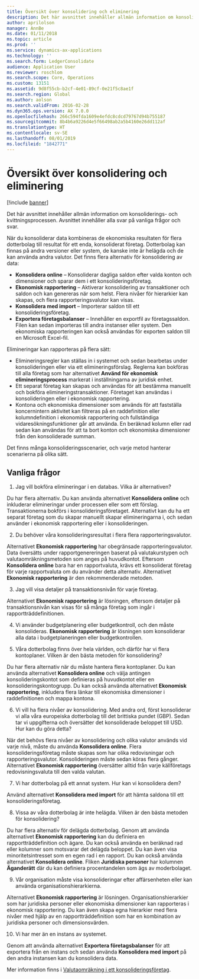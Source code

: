 ```yaml
---
title: Översikt över konsolidering och eliminering
description: Det här avsnittet innehåller allmän information om konsoliderings- och kvittningsprocessen. Avsnittet innehåller alla svar på vanliga frågor och svar.
author: aprilolson
manager: AnnBe
ms.date: 01/11/2018
ms.topic: article
ms.prod: ''
ms.service: dynamics-ax-applications
ms.technology: ''
ms.search.form: LedgerConsolidate
audience: Application User
ms.reviewer: roschlom
ms.search.scope: Core, Operations
ms.custom: 13151
ms.assetid: 9d8f55cb-b2cf-4e01-89cf-0e21f5c8ae1f
ms.search.region: Global
ms.author: aolson
ms.search.validFrom: 2016-02-28
ms.dyn365.ops.version: AX 7.0.0
ms.openlocfilehash: 266c594fda1609e4efdc8cdcd79767d94b755187
ms.sourcegitcommit: 8b4b6a9226d4e5f66498ab2a5b4160e26dd112af
ms.translationtype: HT
ms.contentlocale: sv-SE
ms.lasthandoff: 08/01/2019
ms.locfileid: "1842771"
---
```

# <a name="consolidation-and-elimination-overview"></a>Översikt över konsolidering och eliminering

[!include [banner](../includes/banner.md)]

Det här avsnittet innehåller allmän information om konsoliderings- och kvittningsprocessen. Avsnittet innehåller alla svar på vanliga frågor och svar.

När du konsoliderar data kombineras de ekonomiska resultaten för flera dotterbolag till resultat för ett enda, konsoliderat företag. Dotterbolag kan finnas på andra versioner eller system, de kanske inte är helägda och de kan använda andra valutor. Det finns flera alternativ för konsolidering av data:

-   **Konsolidera online** – Konsoliderar dagliga saldon efter valda konton och dimensioner och sparar dem i ett konsolideringsföretag.
-   **Ekonomisk rapportering** – Aktiverar konsolidering av transaktioner och saldon och kan genereras när som helst. Flera nivåer för hierarkier kan skapas, och flera rapporteringsvalutor kan visas.
-   **Konsolidera med import** – Importerar saldon till ett konsolideringsföretag.
-   **Exportera företagsbalanser** – Innehåller en exportfil av företagssaldon. Filen kan sedan importeras till andra instanser eller system. Den ekonomiska rapporteringen kan också användas för exporten saldon till en Microsoft Excel-fil.

Elimineringar kan rapporteras på flera sätt:

-   Elimineringsregler kan ställas in i systemet och sedan bearbetas under konsolideringen eller via ett elimineringsförslag. Reglerna kan bokföras till alla företag som har alternativet **Använd för ekonomisk elimineringsprocess** markerat i inställningarna av juridisk enhet.
-   Ett separat företag kan skapas och användas för att bestämma manuellt och bokföra elimineringstransaktioner. Företaget kan användas i konsolideringen eller i ekonomisk rapportering.
-   Kontona och ekonomiska dimensioner som används för att fastställa koncernintern aktivitet kan filtreras på en raddefinition eller kolumndefinition i ekonomisk rapportering och fullständiga vidaresökningsfunktioner går att använda. En beräknad kolumn eller rad sedan kan användas för att ta bort konton och ekonomiska dimensioner från den konsoliderade summan.

Det finns många konsolideringsscenarier, och varje metod hanterar scenarierna på olika sätt.

## <a name="frequently-asked-questions"></a>Vanliga frågor
1.  Jag vill bokföra elimineringar i en databas. Vilka är alternativen?

Du har flera alternativ. Du kan använda alternativet **Konsolidera online** och inkluderar elimineringar under processen eller som ett förslag. Transaktionerna bokförs i konsolideringsföretaget. Alternativt kan du ha ett separat företag som du skapar manuellt skapar elimineringarna i, och sedan använder i ekonomisk rapportering eller i konsolideringen.

2.  Du behöver våra konsolideringsresultat i flera flera rapporteringsvalutor.

Alternativet **Ekonomisk rapportering** har obegränsade rapporteringsvalutor. Data översätts under rapportgenereringen baserat på valutakurstypen och valutaomräkningsmetoden som anges på huvudkontot. Eftersom **Konsolidera online** bara har en rapportvaluta, krävs ett konsoliderat företag för varje rapportvaluta om du använder detta alternativ. Alternativet **Ekonomisk rapportering** är den rekommenderade metoden.

3.  Jag vill visa detaljer på transaktionsnivån för varje företag.

Alternativet **Ekonomisk rapportering** är lösningen, eftersom detaljer på transaktionsnivån kan visas för så många företag som ingår i rapportträddefinitionen.

4.  Vi använder budgetplanering eller budgetkontroll, och den måste konsolideras.
**Ekonomisk rapportering** är lösningen som konsoliderar alla data i budgetplaneringen eller budgetkontrollen.

5.  Våra dotterbolag finns över hela världen, och därför har vi flera kontoplaner. Vilken är den bästa metoden för konsolidering?

Du har flera alternativ när du måste hantera flera kontoplaner. Du kan använda alternativet **Konsolidera online** och välja antingen konsolideringskontot som definieras på huvudkontot eller en konsolideringskontogrupp. Du kan också använda alternativet **Ekonomisk rapportering**, inkludera flera länkar till ekonomiska dimensioner i raddefinitionen och mappa kontona.

6.  Vi vill ha flera nivåer av konsolidering. Med andra ord, först konsoliderar vi alla våra europeiska dotterbolag till det brittiska pundet (GBP). Sedan tar vi uppgifterna och översätter det konsoliderade beloppet till USD. Hur kan du göra detta?

När det behövs flera nivåer av konsolidering och olika valutor används vid varje nivå, måste du använda **Konsolidera online**. Flera konsolideringsföretag måste skapas som har olika redovisningar och rapporteringsvalutor. Konsolideringen måste sedan köras flera gånger. Alternativet **Ekonomisk rapportering** översätter alltid från varje källföretags redovisningsvaluta till den valda valutan.

7.  Vi har dotterbolag på ett annat system. Hur kan vi konsolidera dem?

Använd alternativet **Konsolidera med import** för att hämta saldona till ett konsolideringsföretag.

8.  Vissa av våra dotterbolag är inte helägda. Vilken är den bästa metoden för konsolidering?

Du har flera alternativ för delägda dotterbolag. Genom att använda alternativet **Ekonomisk rapportering** kan du definiera en rapportträddefinition och ägare. Du kan också använda en beräknad rad eller kolumner som motsvarar det delägda beloppet. Du kan även visa minoritetsintresset som en egen rad i en rapport. Du kan också använda alternativet **Konsolidera online**. Fliken **Juridiska personer** har kolumnen **Äganderätt** där du kan definiera procentandelen som ägs av moderbolaget.

9.  Vår organisation måste visa konsolideringar efter affärsenheten eller kan använda organisationshierarkierna.

Alternativet **Ekonomisk rapportering** är lösningen. Organisationshierarkier som har juridiska personer eller ekonomiska dimensioner kan rapporteras i ekonomisk rapportering. Du kan även skapa egna hierarkier med flera nivåer med hjälp av en rapportträddefinition som har en kombination av juridiska personer och dimensionsvärden.

10. Vi har mer än en instans av systemet.

Genom att använda alternativet **Exportera företagsbalanser** för att exportera från en instans och sedan använda **Konsolidera med import** på den andra instansen kan du konsolidera data.


Mer information finns i [Valutaomräkning i ett konsolideringsföretag](../general-ledger/currency-revaluation-consolidation-company.md).



